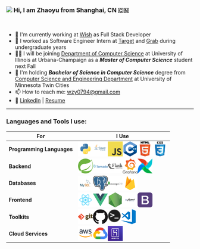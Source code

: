 ###  <img src="https://media.giphy.com/media/hvRJCLFzcasrR4ia7z/giphy.gif" width="25px"> Hi, I am Zhaoyu from Shanghai, CN :cn:

<!--
**WalkerWangUMN/WalkerWangUMN** is a ✨ _special_ ✨ repository because its `README.md` (this file) appears on your GitHub profile.

Here are some ideas to get you started:

- 🔭 I’m currently working on ...
- 🌱 I’m currently learning ...
- 👯 I’m looking to collaborate on ...
- 🤔 I’m looking for help with ...
- 💬 Ask me about ...
- 📫 How to reach me: ...
- 😄 Pronouns: ...
- ⚡ Fun fact: ...
-->
<br />

- :office: I'm currently working at [Wish](https://wish.com) as Full Stack Developer
- :gem: I worked as Software Engineer Intern at [Target](https://www.target.com/) and [Grab](https://www.grab.com/sg/) during undergraduate years
- 👨‍🎓 I will be joining [Department of Computer Science](https://cs.illinois.edu/) at University of Illinois at Urbana-Champaign as a ***Master of Computer Science*** student next Fall
- :school: I'm holding ***Bachelor of Science in Computer Science*** degree from [Computer Science and Engineering Department](https://cse.umn.edu/cs) at University of Minnesota Twin Cities
- :mailbox: How to reach me: <a href='mailto:wzy0794@gmail.com'>wzy0794@gmail.com</a>
- :pencil: [LinkedIn](https://www.linkedin.com/in/zy-w) | [Resume](https://drive.google.com/file/d/1ymjADBb_LOfp6qCnqXFb0_9htO5tCnEa/view?usp=sharing) 
---

### Languages and Tools I use:

**For** | **I Use**
--- | ---
**Programming Languages** | <img align="left" alt="Python" width="40px" src="https://raw.githubusercontent.com/github/explore/78df643247d429f6cc873026c0622819ad797942/topics/python/python.png" /> <img align="left" alt="Java" width="40px" src="https://raw.githubusercontent.com/github/explore/80688e429a7d4ef2fca1e82350fe8e3517d3494d/topics/java/java.png" /> <img align="left" alt="JavaScript" width="40px" src="https://raw.githubusercontent.com/github/explore/80688e429a7d4ef2fca1e82350fe8e3517d3494d/topics/javascript/javascript.png" /> <img align="left" alt="C++" width="40px" src="https://raw.githubusercontent.com/github/explore/78df643247d429f6cc873026c0622819ad797942/topics/cpp/cpp.png" /> <img align="left" alt="HTML5" width="40px" src="https://raw.githubusercontent.com/github/explore/80688e429a7d4ef2fca1e82350fe8e3517d3494d/topics/html/html.png" /> <img align="left" alt="CSS3" width="40px" src="https://raw.githubusercontent.com/github/explore/80688e429a7d4ef2fca1e82350fe8e3517d3494d/topics/css/css.png" />
**Backend** | <img align="left" alt="Spring" width="40px" src="https://github.com/WalkerWangUMN/WalkerWangUMN/blob/main/assets/spring.png" /> <img align="left" alt="Tornado" width="40px" src="https://github.com/WalkerWangUMN/WalkerWangUMN/blob/main/assets/tornado.png" /> <img align="left" alt="Flask" width="40px" src="https://raw.githubusercontent.com/github/explore/78df643247d429f6cc873026c0622819ad797942/topics/flask/flask.png" /> <img align="left" alt="Grafana" width="40px" src="https://github.com/WalkerWangUMN/WalkerWangUMN/blob/main/assets/grafana.png" /> <img align="left" alt="Airflow" width="40px" src="https://github.com/WalkerWangUMN/WalkerWangUMN/blob/main/assets/airflow.png" />
**Databases** | <img align="left" alt="MySQL" width="40px" src="https://raw.githubusercontent.com/github/explore/80688e429a7d4ef2fca1e82350fe8e3517d3494d/topics/mysql/mysql.png" /> <img align="left" alt="PostgreSQL" width="40px" src="https://raw.githubusercontent.com/github/explore/80688e429a7d4ef2fca1e82350fe8e3517d3494d/topics/postgresql/postgresql.png" /> <img align="left" alt="MongoDB" width="40px" src="https://raw.githubusercontent.com/github/explore/80688e429a7d4ef2fca1e82350fe8e3517d3494d/topics/mongodb/mongodb.png" /> <img align="left" alt="Firebase" width="40px" src="https://raw.githubusercontent.com/github/explore/80688e429a7d4ef2fca1e82350fe8e3517d3494d/topics/firebase/firebase.png" />
**Frontend** | <img align="left" alt="React" width="40px" src="https://raw.githubusercontent.com/github/explore/80688e429a7d4ef2fca1e82350fe8e3517d3494d/topics/react/react.png" />  <img align="left" alt="Vue" width="40px" src="https://raw.githubusercontent.com/github/explore/80688e429a7d4ef2fca1e82350fe8e3517d3494d/topics/vue/vue.png" /> <img align="left" alt="Node.js" width="40px" src="https://raw.githubusercontent.com/github/explore/80688e429a7d4ef2fca1e82350fe8e3517d3494d/topics/nodejs/nodejs.png" /> <img align="left" alt="Jquery" width="40px" src="https://raw.githubusercontent.com/github/explore/80688e429a7d4ef2fca1e82350fe8e3517d3494d/topics/jquery/jquery.png" /> <img align="left" alt="Bootstrap" width="40px" src="https://raw.githubusercontent.com/github/explore/80688e429a7d4ef2fca1e82350fe8e3517d3494d/topics/bootstrap/bootstrap.png" />
**Toolkits** | <img align="left" alt="Git" width="40px" src="https://raw.githubusercontent.com/github/explore/80688e429a7d4ef2fca1e82350fe8e3517d3494d/topics/git/git.png" /> <img align="left" alt="GitHub" width="40px" src="https://raw.githubusercontent.com/github/explore/master/topics/github/github.png" /> <img align="left" alt="Terminal" width="35" src="https://raw.githubusercontent.com/github/explore/80688e429a7d4ef2fca1e82350fe8e3517d3494d/topics/terminal/terminal.png" /> <img align="left" alt="Visual Studio Code" width="40px" src="https://raw.githubusercontent.com/github/explore/80688e429a7d4ef2fca1e82350fe8e3517d3494d/topics/visual-studio-code/visual-studio-code.png" />
**Cloud Services** | <img align="left" alt="AWS" width="40px" src="https://raw.githubusercontent.com/github/explore/80688e429a7d4ef2fca1e82350fe8e3517d3494d/topics/aws/aws.png" /> <img align="left" alt="Google Cloud Platform" width="40px" src="https://github.com/WalkerWangUMN/WalkerWangUMN/blob/main/assets/gcp.png" />  <img align="left" alt="Heroku" width="40px" src="https://github.com/WalkerWangUMN/WalkerWangUMN/blob/main/assets/heroku.png" /> 

<br />

